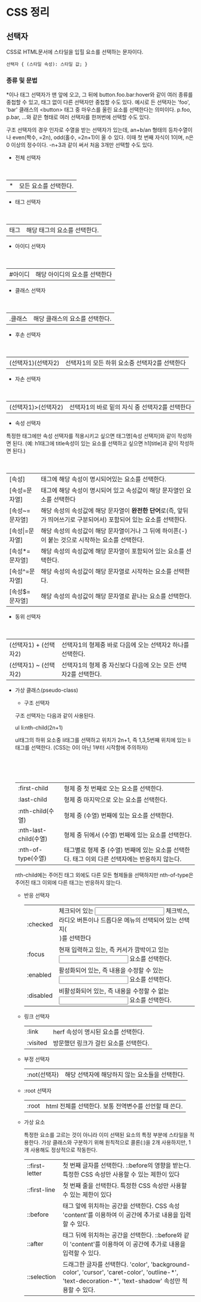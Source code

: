 # CSS 정리

## 선택자

CSS로 HTML문서에 스타일을 입힐 요소를 선택하는 문자이다.

```
선택자 { (스타일 속성): 스타일 값; }
```

### 종류 및 문법

*이나 태그 선택자가 맨 앞에 오고, 그 뒤에 button.foo.bar:hover와 같이 여러 종류를 중첩할 수 있고, 태그 없이 다른 선택자만 중첩할 수도 있다. 예시로 든 선택자는 'foo', 'bar' 클래스의 \<button\> 태그 중 마우스를 올린 요소를 선택한다는 의미이다. p.foo, p.bar, ...와 같은 형태로 여러 선택자를 한꺼번에 선택할 수도 있다.

구조 선택자의 경우 인자로 수열을 받는 선택자가 있는데, an+b/an 형태의 등차수열이나 even(짝수, =2n), odd(홀수, =2n+1)이 올 수 있다. 이때 첫 번째 자식이 1이며, n은 0 이상의 정수이다. -n+3과 같이 써서 처음 3개만 선택할 수도 있다.

- 전체 선택자
<table>
　　<tr>
　　　　<td>*</td>
　　　　<td>모든 요소를 선택한다.</td>
　　</tr>
</table>

- 태그 선택자
<table>
　　<tr>
　　　　<td>태그</td>
　　　　<td>해당 태그의 요소를 선택한다.</td>
　　</tr>
</table>

- 아이디 선택자
<table>
　　<tr>
　　　　<td>#아이디</td>
　　　　<td>해당 아이디의 요소를 선택한다</td>
　　</tr>
</table>

- 클래스 선택자
<table>
　　<tr>
　　　　<td>.클래스</td>
　　　　<td>해당 클래스의 요소를 선택한다.</td>
　　</tr>
</table>

- 후손 선택자
<table>
　　<tr>
　　　　<td>(선택자1)(선택자2)</td>
　　　　<td>선택자1의 모든 하위 요소중 선택자2를 선택한다</td>
　　</tr>
</table>

- 자손 선택자
<table>
　　<tr>
　　　　<td>(선택자1)>(선택자2)</td>
　　　　<td>선택자1의 바로 밑의 자식 중 선택자2를 선택한다</td>
　　</tr>
</table>

- 속성 선택자

특정한 태그에만 속성 선택자를 적용시키고 싶으면 태그명\[속성 선택자\]와 같이 작성하면 된다. (예: h1태그에 title속성이 있는 요소를 선택하고 싶으면 h1\[title\]과 같이 작성하면 된다.)
<table>
　　<tr>
　　　　<td>[속성]</td>
　　　　<td>태그에 해당 속성이 명시되어있는 요소를 선택한다.</td>
　　</tr>
　　<tr>
　　　　<td>[속성=문자열]</td>
　　　　<td>태그에 해당 속성이 명시되어 있고 속성값이 해당 문자열인 요소를 선택한다</td>
　　</tr>
　　<tr>
　　　　<td>[속성~=문자열]</td>
　　　　<td>해당 속성의 속성값에 해당 문자열이 <b>완전한 단어</b>로(즉, 앞뒤가 띄어쓰기로 구분되어서) 포함되어 있는 요소를 선택한다.</td>
　　</tr>
　　<tr>
　　　　<td>[속성|=문자열]</td>
　　　　<td>해당 속성의 속성값이 해당 문자열이거나 그 뒤에 하이픈(-)이 붙는 것으로 시작하는 요소를 선택한다.</td>
　　</tr>
　　<tr>
　　　　<td>[속성*=문자열]</td>
　　　　<td>해당 속성의 속성값에 해당 문자열이 포함되어 있는 요소를 선택한다.</td>
　　</tr>
　　<tr>
　　　　<td>[속성^=문자열]</td>
　　　　<td>해당 속성의 속성값이 해당 문자열로 시작하는 요소를 선택한다.</td>
　　</tr>
　　<tr>
　　　　<td>[속성$=문자열]</td>
　　　　<td>해당 속성의 속성값이 해당 문자열로 끝나는 요소를 선택한다.</td>
　　</tr>
</table>

- 동위 선택자
<table>
　　<tr>
　　　　<td>(선택자1) + (선택자2)</td>
　　　　<td>선택자1의 형제중 바로 다음에 오는 선택자2 하나를 선택한다.</td>
　　</tr>
　　<tr>
　　　　<td>(선택자1) ~ (선택자2)</td>
　　　　<td>선택자1의 형제 중 자신보다 다음에 오는 모든 선택자2를 선택한다.</td>
　　</tr>
</table>

- 가상 클래스(pseudo-class)

	- 구조 선택자
	
	구조 선택자는 다음과 같이 사용된다.

	ul li:nth-child(2n+1) 

	ul태그의 하위 요소중 li태그를 선택하고 위치가 2n+1, 즉 1,3,5번째 위치에 있는 li태그를 선택한다. (CSS는 0이 아닌 1부터 시작함에 주의하자)
	<table>
　　    	   <tr>
　　　　	        <td>:first-child</td>
　　　　	        <td>형제 중 첫 번째로 오는 요소를 선택한다.</td>
　　   	   </tr>
　　   	   <tr>
　　　　 	       <td>:last-child</td>
　　　　	        <td>형제 중 마지막으로 오는 요소를 선택한다.</td>
　　    	   </tr>
　　    	   <tr>
　　　　 	       <td>:nth-child(수열)</td>
　　　　 	       <td>형제 중 (수열) 번째에 있는 요소를 선택한다.</td>
　　     	   </tr>
　　    	   <tr>
　　　　 	       <td>:nth-last-child(수열)</td>
　　　　 	       <td>형제 중 뒤에서 (수열) 번째에 있는 요소를 선택한다.</td>
　　     	   </tr>
　　     	   <tr>
　　　　  	      <td>:nth-of-type(수열)</td>
　　　　   	     <td>태그별로 형제 중 (수열) 번째에 있는 요소를 선택한다. 태그 이외 다른 선택자에는 반응하지 않는다.</td>
　　       	   </tr>
　　   	 </table>

nth-child에는 주어진 태그 외에도 다른 모든 형제들을 선택하지만 nth-of-type은 주어진 태그 이외에 다른 태그는 반응하지 않는다.

- 반응 선택자
	
	<table>
		<tr>
			<td>:checked</td>
			<td>체크되어 있는 <input> 체크박스, 라디오 버튼이나 드롭다운 메뉴의 선택되어 있는 선택지(<option>)를 선택한다</td>
		</tr>
		<tr>
			<td>:focus</td>
			<td>현재 입력하고 있는, 즉 커서가 깜박이고 있는 <input> 요소를 선택한다.</td>
		</tr>
		<tr>
			<td>:enabled</td>
			<td>활성화되어 있는, 즉 내용을 수정할 수 있는 <input> 요소를 선택한다.</td>
		</tr>
		<tr>
			<td>:disabled</td>
			<td>비활성화되어 있는, 즉 내용을 수정할 수 없는 <input> 요소를 선택한다.</td>
		</tr>
	</table>

- 링크 선택자

	<table>
		<tr>
			<td>:link</td>
			<td>herf 속성이 명시된 <a>요소를 선택한다.</td>
		</tr>
		<tr>
			<td>:visited</td>
			<td>방문했던 링크가 걸린 <a> 요소를 선택한다.</td>
		</tr>
	</table>
	
- 부정 선택자

	<table>
		<tr>
			<td>:not(선택자)</td>
			<td>해당 선택자에 해당하지 않는 요소들을 선택한다.</td>
		</tr>
	</table>

- :root 선택자

	<table>
		<tr>
			<td>:root</td>
			<td>html 전체를 선택한다. 보통 전역변수를 선언할 때 쓴다.</td>
		</tr>
	</table>

- 가상 요소
	
	특정한 요소를 고르는 것이 아니라 이미 선택된 요소의 특정 부분에 스타일을 적용한다. 가상 클래스와 구분하기 위해 원칙적으로 콜론(:)을 2개 사용하지만, 1개 사용해도 정상적으로 작동한다.

	<table>
		<tr>
			<td>::first-letter</td>
			<td>첫 번째 글자를 선택한다. ::before의 영향을 받는다. 특정한 CSS 속성만 사용할 수 있는 제한이 있다</td>
		</tr>
		<tr>
			<td>::first-line</td>
			<td>첫 번째 줄을 선택한다. 특정한 CSS 속성만 사용할 수 있는 제한이 있다</td>
		</tr>
		<tr>
			<td>::before</td>
			<td>태그 앞에 위치하는 공간을 선택한다. CSS 속성 'content'를 이용하여 이 공간에 추가로 내용을 입력할 수 있다.</td>
		</tr>
		<tr>
			<td>::after</td>
			<td>태그 뒤에 위치하는 공간을 선택한다. ::before와 같이 'content'를 이용하여 이 공간에 추가로 내용을 입력할 수 있다.</td>
		</tr>
		<tr>
			<td>::selection</td>
			<td>드래그한 글자를 선택한다. 'color', 'background-color', 'cursor', 'caret-color', 'outline-*', 'text-decoration-*', 'text-shadow' 속성만 적용할 수 있다.</td>
		</tr>
	</table>
